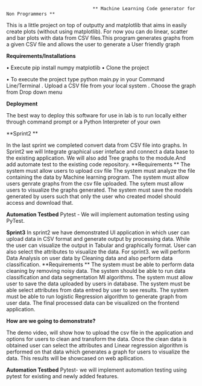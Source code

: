                                     ** Machine Learning Code generator for Non Programmers **
                                         
This is a little project on top of outputty and matplotlib that aims in easily create plots (without  using matplotlib). For now you can    do linear, scatter and bar plots with data from CSV files.This program generates graphs from a given CSV file and allows the user to generate a User friendly graph
       
  **Requirements/Installations**

  
•	Execute pip install numpy matplotlib 
•	Clone the project 

•	To execute the project type python main.py in your Command Line/Terminal
. Upload a CSV file from your local system 
. Choose the graph from Drop down menu 












**Deployment**

The best way to deploy this software for use in lab is to run locally either through command prompt or a Python Interpreter of your own

**Sprint2 **

In the last sprint we completed convert data from CSV file into graphs. In Sprint2 we will Integrate graphical user inteface and connect a data base to the existing application. We will also add Tree graphs to the module.And add automate test to the existing code repository.
**Requirements **
The system must allow users to upload csv file 
The system must analyze the file containing the data by Machine learning program.
The system must allow users genrate graphs from the csv file uploaded.
The sytem must allow users to visualize the graphs generated.
The system must save the models generated by users such that only the user who created model should access and download that.

**Automation Testbed**
Pytest - We will implement automation testing using PyTest.

**Sprint3**
In sprint2 we have demonstrated UI application in which user can upload data in CSV format and generate output by processing data. While the user can visualize the output in Tabular and graphically format. User can also select the attributes to visualize the data. For sprint3. we will perform Data Analysis on user data by Cleaning data and also perform data classification.
**Requirements **
The system must be able to perform data cleaning by removing noisy data.
The system should be able to run data classification and data segmentation Ml algorithms.
The system must allow user to save the data uploaded by users in database.
The system must be able select attributes from data entred by user to see results.
The system must be able to run logistic Regression algorithm to generate graph from user data.
The final processed data can be visualized on the frontend application.

**How are we going to demonstrate?**

The demo video, will show how to upload the csv file in the application and options for users to clean and transform the data. Once the clean data is obtained user can select the attributes and Linear regression algorithm is performed on that data which generates a graph for users to visualize the data. This results will be showcased on web apllication.

**Automation Testbed**
Pytest- we will implement automation testing using pytest for existing and newly added features.
